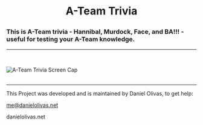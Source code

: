 
#
<h1>
<p align="center">
A-Team Trivia
</p>
</h1>

### This is A-Team trivia - Hannibal, Murdock, Face, and BA!!! - useful for testing your A-Team knowledge.

---
<br>

![A-Team Trivia Screen Cap](./alley.png)
<br><br>
<hr>
This Project was developed and is maintained by Daniel Olivas, to get help: 

me@danielolivas.net

danielolivas.net









